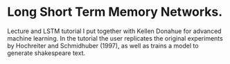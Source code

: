 # Long Short Term Memory Networks. 

Lecture and LSTM tutorial I put together with Kellen Donahue for advanced machine learning. 
In the tutorial the user replicates the original experiments by Hochreiter and Schmidhuber (1997), 
as well as trains a model to generate shakespeare text. 


